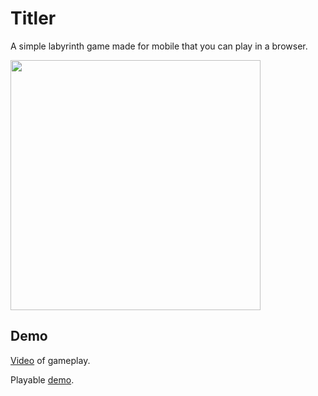 # Titler

A simple labyrinth game made for mobile that you can play in a browser.

<img src="https://nordicbeaver.fra1.digitaloceanspaces.com/Tiltel_thumbnail.png" width="400">

## Demo

[Video](https://nordicbeaver.fra1.digitaloceanspaces.com/Tilter_promo.mov) of gameplay.

Playable [demo](https://tilter.nordicbeaver.io/).
